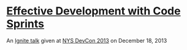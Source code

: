 # [Effective Development with Code Sprints](http://patik.github.io/code-sprint-pres)

An [Ignite talk](http://igniteshow.com) given at [NYS DevCon 2013](http://nys-its.github.io/ny-innovates/) on December 18, 2013
